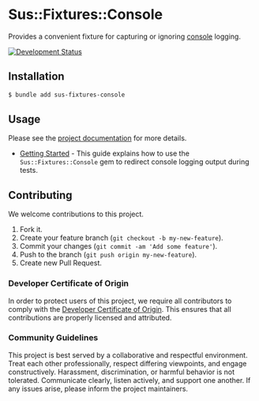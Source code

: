# Sus::Fixtures::Console

Provides a convenient fixture for capturing or ignoring [console](https://github.com/socketry/console) logging.

[![Development Status](https://github.com/socketry/sus-fixtures-console/workflows/Test/badge.svg)](https://github.com/socketry/sus-fixtures-console/actions?workflow=Test)

## Installation

``` bash
$ bundle add sus-fixtures-console
```

## Usage

Please see the [project documentation](https://socketry.github.io/sus-fixtures-console/) for more details.

  - [Getting Started](https://socketry.github.io/sus-fixtures-console/guides/getting-started/index) - This guide explains how to use the `Sus::Fixtures::Console` gem to redirect console logging output during tests.

## Contributing

We welcome contributions to this project.

1.  Fork it.
2.  Create your feature branch (`git checkout -b my-new-feature`).
3.  Commit your changes (`git commit -am 'Add some feature'`).
4.  Push to the branch (`git push origin my-new-feature`).
5.  Create new Pull Request.

### Developer Certificate of Origin

In order to protect users of this project, we require all contributors to comply with the [Developer Certificate of Origin](https://developercertificate.org/). This ensures that all contributions are properly licensed and attributed.

### Community Guidelines

This project is best served by a collaborative and respectful environment. Treat each other professionally, respect differing viewpoints, and engage constructively. Harassment, discrimination, or harmful behavior is not tolerated. Communicate clearly, listen actively, and support one another. If any issues arise, please inform the project maintainers.

